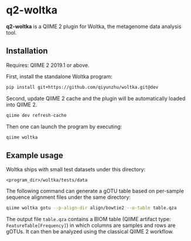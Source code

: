# q2-woltka

**q2-woltka** is a QIIME 2 plugin for Woltka, the metagenome data analysis tool.


## Installation

Requires: QIIME 2 2019.1 or above.

First, install the standalone Woltka program:

```bash
pip install git+https://github.com/qiyunzhu/woltka.git@dev
```

Second, update QIIME 2 cache and the plugin will be automatically loaded into QIIME 2.

```bash
qiime dev refresh-cache
```

Then one can launch the program by executing:

```bash
qiime woltka
```

## Example usage

Woltka ships with small test datasets under this directory:

```
<program_dir>/woltka/tests/data
```

The following command can generate a gOTU table based on per-sample sequence alignment files under the same directory:

```bash
qiime woltka gotu --p-align-dir align/bowtie2 --o-table table.qza
```

The output file `table.qza` contains a BIOM table (QIIME artifact type: `FeatureTable[Frequency]`) in which columns are samples and rows are gOTUs. It can then be analyzed using the classical QIIME 2 workflow.
